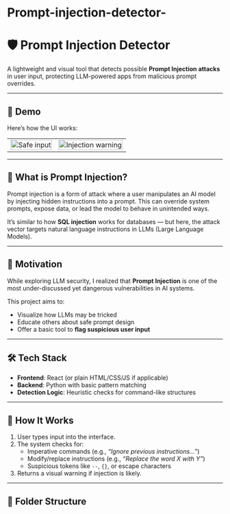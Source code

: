 # Prompt-injection-detector- 

# 🛡️ Prompt Injection Detector

A lightweight and visual tool that detects possible **Prompt Injection attacks** in user input, protecting LLM-powered apps from malicious prompt overrides.

---

## 🚀 Demo

Here’s how the UI works:

<table>
  <tr>
    <td><img src="screenshots/safe_input.png" alt="Safe input" width="100%"/></td>
    <td><img src="screenshots/injection_detected.png" alt="Injection warning" width="100%"/></td>
  </tr>
</table>

---

## 📌 What is Prompt Injection?

Prompt injection is a form of attack where a user manipulates an AI model by injecting hidden instructions into a prompt. This can override system prompts, expose data, or lead the model to behave in unintended ways.

It’s similar to how **SQL injection** works for databases — but here, the attack vector targets natural language instructions in LLMs (Large Language Models).

---

## 🧠 Motivation

While exploring LLM security, I realized that **Prompt Injection** is one of the most under-discussed yet dangerous vulnerabilities in AI systems.

This project aims to:
- Visualize how LLMs may be tricked
- Educate others about safe prompt design
- Offer a basic tool to **flag suspicious user input**

---

## 🛠️ Tech Stack

- **Frontend**: React (or plain HTML/CSS/JS if applicable)
- **Backend**: Python with basic pattern matching
- **Detection Logic**: Heuristic checks for command-like structures

---

## 🧪 How It Works

1. User types input into the interface.
2. The system checks for:
   - Imperative commands (e.g., *“Ignore previous instructions…”*)
   - Modify/replace instructions (e.g., *“Replace the word X with Y”*)
   - Suspicious tokens like `--`, `{}`, or escape characters
3. Returns a visual warning if injection is likely.

---

## 📂 Folder Structure
